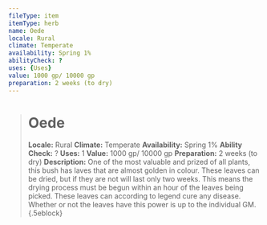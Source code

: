 ```yaml
---
fileType: item
itemType: herb
name: Oede
locale: Rural
climate: Temperate
availability: Spring 1%
abilityCheck: ?
uses: {Uses}
value: 1000 gp/ 10000 gp
preparation: 2 weeks (to dry)
---
```

>#  Oede
>
> **Locale:** Rural
> **Climate:** Temperate
> **Availability:** Spring 1%
> **Ability Check:** ?
> **Uses:** 1
> **Value:** 1000 gp/ 10000 gp
> **Preparation:** 2 weeks (to dry)
> **Description:** One of the most valuable and prized of all plants, this bush has laves that are almost golden in colour. These leaves can be dried, but if they are not will last only two weeks. This means the drying process must be begun within an hour of the leaves being picked. These leaves can according to legend cure any disease. Whether or not the leaves have this power is up to the individual GM.
{.5eblock}

